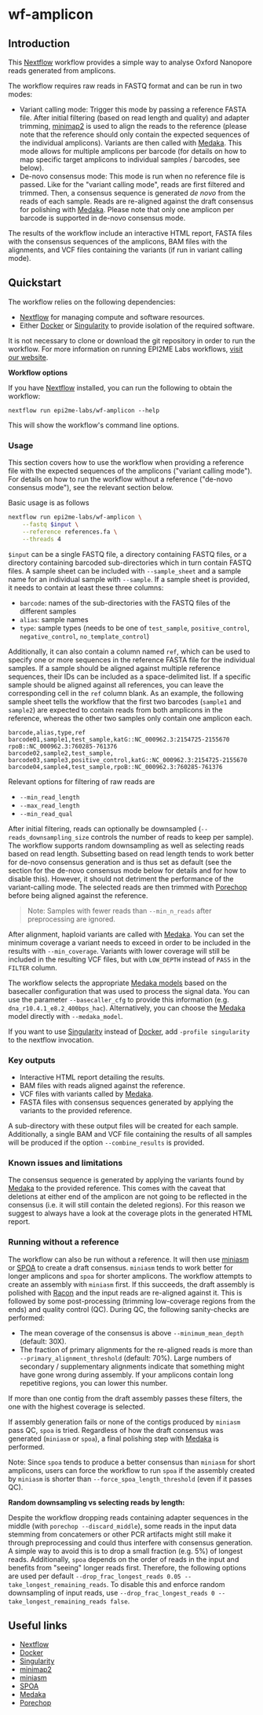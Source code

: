 # wf-amplicon






## Introduction

This [Nextflow](https://www.nextflow.io/) workflow provides a simple way to
analyse Oxford Nanopore reads generated from amplicons.

The workflow requires raw reads in FASTQ format and can be run in two modes:
* Variant calling mode: Trigger this mode by passing a reference FASTA file.
  After initial filtering (based on read length and quality) and adapter
  trimming, [minimap2](https://github.com/lh3/minimap2) is used to align the
  reads to the reference (please note that the reference should only contain the
  expected sequences of the individual amplicons). Variants are then called with
  [Medaka](https://github.com/nanoporetech/medaka). This mode allows for
  multiple amplicons per barcode (for details on how to map specific target
  amplicons to individual samples / barcodes, see below).
* De-novo consensus mode: This mode is run when no reference file is passed.
  Like for the "variant calling mode", reads are first filtered and trimmed.
  Then, a consensus sequence is generated _de novo_ from the reads of each
  sample. Reads are re-aligned against the draft consensus for polishing with
  [Medaka](https://github.com/nanoporetech/medaka). Please note that only one
  amplicon per barcode is supported in de-novo consensus mode.

The results of the workflow include an interactive HTML report, FASTA files with
the consensus sequences of the amplicons, BAM files with the alignments, and VCF
files containing the variants (if run in variant calling mode).




## Quickstart

The workflow relies on the following dependencies:

- [Nextflow](https://www.nextflow.io/) for managing compute and software
  resources.
- Either [Docker](https://www.docker.com/products/docker-desktop) or
  [Singularity](https://docs.sylabs.io/guides/latest/user-guide/) to provide
  isolation of the required software.

It is not necessary to clone or download the git repository in order to run the
workflow. For more information on running EPI2ME Labs workflows, [visit our
website](https://labs.epi2me.io/wfindex).

**Workflow options**

If you have [Nextflow](https://www.nextflow.io/) installed, you can run the
following to obtain the workflow:

```
nextflow run epi2me-labs/wf-amplicon --help
```

This will show the workflow's command line options.

### Usage

This section covers how to use the workflow when providing a reference file with
the expected sequences of the amplicons ("variant calling mode"). For details on
how to run the workflow without a reference ("de-novo consensus mode"), see the
relevant section below.

Basic usage is as follows

```bash
nextflow run epi2me-labs/wf-amplicon \
    --fastq $input \
    --reference references.fa \
    --threads 4
```

`$input` can be a single FASTQ file, a directory containing FASTQ files, or a
directory containing barcoded sub-directories which in turn contain FASTQ files.
A sample sheet can be included with `--sample_sheet` and a sample name for an
individual sample with `--sample`. If a sample sheet is provided, it needs to
contain at least these three columns:

- `barcode`: names of the sub-directories with the FASTQ files of the different
  samples
- `alias`: sample names
- `type`: sample types (needs to be one of `test_sample`, `positive_control`,
  `negative_control`, `no_template_control`)

Additionally, it can also contain a column named `ref`, which can be used to
specify one or more sequences in the reference FASTA file for the individual
samples. If a sample should be aligned against multiple reference sequences,
their IDs can be included as a space-delimited list. If a specific sample should
be aligned against all references, you can leave the corresponding cell in the
`ref` column blank. As an example, the following sample sheet tells the workflow
that the first two barcodes (`sample1` and `sample2`) are expected to contain
reads from both amplicons in the reference, whereas the other two samples only
contain one amplicon each.

```
barcode,alias,type,ref
barcode01,sample1,test_sample,katG::NC_000962.3:2154725-2155670 rpoB::NC_000962.3:760285-761376
barcode02,sample2,test_sample,
barcode03,sample3,positive_control,katG::NC_000962.3:2154725-2155670
barcode04,sample4,test_sample,rpoB::NC_000962.3:760285-761376
```

Relevant options for filtering of raw reads are

- `--min_read_length`
- `--max_read_length`
- `--min_read_qual`

After initial filtering, reads can optionally be downsampled
(`--reads_downsampling_size` controls the number of reads to keep per sample).
The workflow supports random downsampling as well as selecting reads based on
read length. Subsetting based on read length tends to work better for de-novo
consensus generation and is thus set as default (see the section for the de-novo
consensus mode below for details and for how to disable this). However, it
should not detriment the performance of the variant-calling mode. The selected
reads are then trimmed with [Porechop](https://github.com/rrwick/Porechop)
before being aligned against the reference.

> Note: Samples with fewer reads than `--min_n_reads` after preprocessing are
> ignored.

After alignment, haploid variants are called with
[Medaka](https://github.com/nanoporetech/medaka). You can set the minimum
coverage a variant needs to exceed in order to be included in the results with
`--min_coverage`. Variants with lower coverage will still be included in the
resulting VCF files, but with `LOW_DEPTH` instead of `PASS` in the `FILTER`
column.

The workflow selects the appropriate
[Medaka models](https://github.com/nanoporetech/medaka#models) based on the basecaller
configuration that was used to process the signal data. You can use the
parameter `--basecaller_cfg` to provide this information (e.g.
`dna_r10.4.1_e8.2_400bps_hac`). Alternatively, you can choose the
[Medaka](https://github.com/nanoporetech/medaka) model directly with
`--medaka_model`.

If you want to use
[Singularity](https://docs.sylabs.io/guides/latest/user-guide/) instead of
[Docker](https://www.docker.com/products/docker-desktop), add `-profile
singularity` to the nextflow invocation.

### Key outputs

- Interactive HTML report detailing the results.
- BAM files with reads aligned against the reference.
- VCF files with variants called by
  [Medaka](https://github.com/nanoporetech/medaka).
- FASTA files with consensus sequences generated by applying the variants to the
  provided reference.

A sub-directory with these output files will be created for each sample.
Additionally, a single BAM and VCF file containing the results of all samples
will be produced if the option `--combine_results` is provided.

### Known issues and limitations

The consensus sequence is generated by applying the variants found by
[Medaka](https://github.com/nanoporetech/medaka) to the provided reference. This
comes with the caveat that deletions at either end of the amplicon are not going
to be reflected in the consensus (i.e. it will still contain the deleted
regions). For this reason we suggest to always have a look at the coverage plots
in the generated HTML report.

### Running without a reference

The workflow can also be run without a reference. It will then use
[miniasm](https://github.com/lh3/miniasm) or
[SPOA](https://github.com/rvaser/spoa) to create a draft consensus. `miniasm`
tends to work better for longer amplicons and `spoa` for shorter amplicons. The
workflow attempts to create an assembly with `miniasm` first. If this succeeds,
the draft assembly is polished with [Racon](https://github.com/lbcb-sci/racon) and
the input reads are re-aligned against it. This is followed by some post-processing
(trimming low-coverage regions from the ends) and quality control (QC). During QC, the following
sanity-checks are performed:

- The mean coverage of the consensus is above `--minimum_mean_depth` (default: 30X).
- The fraction of primary alignments for the re-aligned reads is more than
  `--primary_alignment_threshold` (default: 70%). Large numbers of secondary /
  supplementary alignments indicate that something might have gone wrong during
  assembly. If your amplicons contain long repetitive regions, you can lower
  this number.

If more than one contig from the draft assembly passes these filters, the one
with the highest coverage is selected.

If assembly generation fails or none of the contigs produced by `miniasm` pass
QC, `spoa` is tried. Regardless of how the draft consensus was generated
(`miniasm` or `spoa`), a final polishing step with
[Medaka](https://github.com/nanoporetech/medaka) is performed.

Note: Since `spoa` tends to produce a better consensus than `miniasm` for short
amplicons, users can force the workflow to run `spoa` if the assembly created by
`miniasm` is shorter than `--force_spoa_length_threshold` (even if it passes
QC).

**Random downsampling vs selecting reads by length:**

Despite the workflow dropping reads containing adapter sequences in the middle
(with `porechop --discard_middle`), some reads in the input data stemming from
concatemers or other PCR artifacts might still make it through preprocessing and
could thus interfere with consensus generation. A simple way to avoid this is to
drop a small fraction (e.g. 5%) of longest reads. Additionally, `spoa` depends
on the order of reads in the input and benefits from "seeing" longer reads
first. Therefore, the following options are used per default
`--drop_frac_longest_reads 0.05 --take_longest_remaining_reads`. To disable this
and enforce random downsampling of input reads, use `--drop_frac_longest_reads 0
--take_longest_remaining_reads false`.




## Useful links

- [Nextflow](https://www.nextflow.io/)
- [Docker](https://www.docker.com/products/docker-desktop)
- [Singularity](https://docs.sylabs.io/guides/latest/user-guide/)
- [minimap2](https://github.com/lh3/minimap2)
- [miniasm](https://github.com/lh3/miniasm)
- [SPOA](https://github.com/rvaser/spoa)
- [Medaka](https://github.com/nanoporetech/medaka)
- [Porechop](https://github.com/rrwick/Porechop)
